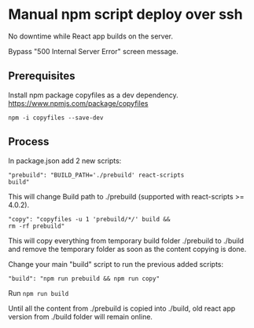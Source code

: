# Manual npm script deploy over ssh

No downtime while React app builds on the server.

Bypass "500 Internal Server Error" screen message.

## Prerequisites

Install npm package copyfiles as a dev dependency. https://www.npmjs.com/package/copyfiles

<code>npm -i copyfiles --save-dev</code>

## Process

In package.json add 2 new scripts:

<code>"prebuild": "BUILD_PATH='./prebuild' react-scripts build"</code>

This will change Build path to ./prebuild (supported with react-scripts >= 4.0.2).

<code>"copy": "copyfiles -u 1 'prebuild/\*_/_' build && rm -rf prebuild"</code>

This will copy everything from temporary build folder ./prebuild to ./build and remove the temporary folder as soon as the content copying is done.

Change your main "build" script to run the previous added scripts:

<code>"build": "npm run prebuild && npm run copy"</code>

Run <code>npm run build</code>

Until all the content from ./prebuild is copied into ./build, old react app version from ./build folder will remain online.
